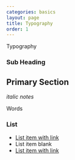```yaml
---
categories: basics
layout: page
title: Typography
order: 1
---
```


Typography

### Sub Heading


## Primary Section

_italic notes_

Words



### List
* [List item with link](http://bbc.com)
* List item blank
* [List item with link](http://bbc.com)
